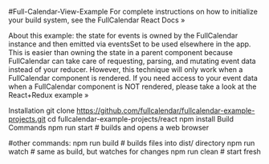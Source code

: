 #Full-Calendar-View-Example
For complete instructions on how to initialize your build system, see the FullCalendar React Docs »

About this example: the state for events is owned by the FullCalendar instance and then emitted via eventsSet to be used elsewhere in the app. This is easier than owning the state in a parent component because FullCalendar can take care of requesting, parsing, and mutating event data instead of your reducer. However, this technique will only work when a FullCalendar component is rendered. If you need access to your event data when a FullCalendar component is NOT rendered, please take a look at the React+Redux example »

Installation git clone https://github.com/fullcalendar/fullcalendar-example-projects.git cd fullcalendar-example-projects/react npm install Build Commands npm run start # builds and opens a web browser

#other commands:
npm run build # builds files into dist/ directory npm run watch # same as build, but watches for changes npm run clean # start fresh
